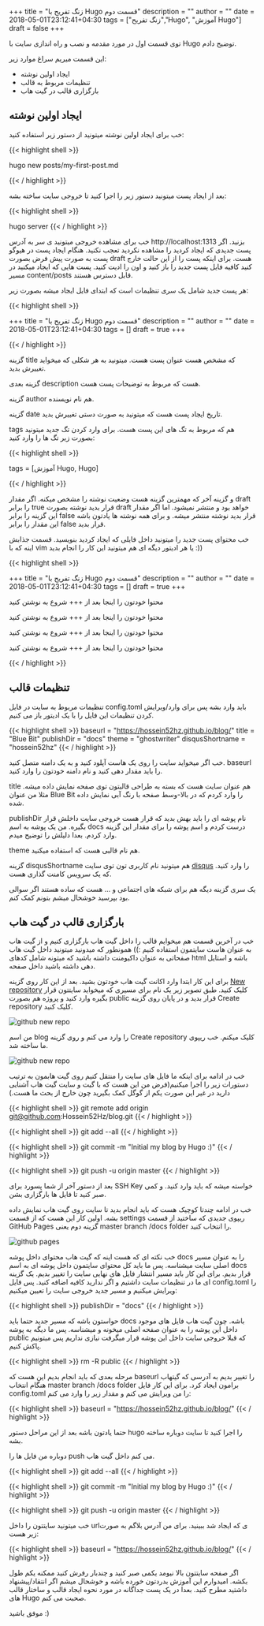 +++
title = "زنگ تفریح با Hugo قسمت دوم"
description = ""
author = ""
date = 2018-05-01T23:12:41+04:30
tags = ["زنگ تفریح","Hugo", "آموزش Hugo"]
draft = false
+++

توی قسمت اول در مورد مقدمه و نصب و راه اندازی سایت با Hugo توضیح دادم.

این قسمت میریم سراغ موارد زیر:

* ایجاد اولین نوشته
* تنظیمات مربوط به قالب
* بارگزاری قالب در گیت هاب

## ایجاد اولین نوشته

خب برای ایجاد اولین نوشته میتونید از دستور زیر استفاده کنید:

{{< highlight shell >}}

hugo new posts/my-first-post.md

{{< / highlight >}}

بعد از ایجاد پست میتونید دستور زیر را اجرا کنید تا خروجی سایت ساخته بشه:

{{< highlight shell >}}

hugo server
{{< / highlight >}}

خب برای مشاهده خروجی میتونید ی سر به آدرس http://localhost:1313 بزنید. اگر پست جدیدی که ایجاد کردید را مشاهده نکردید تعجب نکنید. هنگام ایجاد پست در هیوگو پست به صورت پیش فرض بصورت draft هست. برای اینکه پست را از این حالت خارج کنید کافیه فایل پست جدید را باز کنید و اون را ادیت کنید. پست هایی که ایجاد میکنید در مسیر content/posts  قابل دسترس هستند.

هر پست جدید شامل یک سری تنظیمات است که ابتدای فایل ایجاد میشه بصورت زیر:

{{< highlight shell >}}

+++
title = "زنگ تفریح با Hugo قسمت دوم"
description = ""
author = ""
date = 2018-05-01T23:12:41+04:30
tags = []
draft = true
+++

{{< / highlight >}}

گزینه title که مشخص هست عنوان پست هست. میتونید به هر شکلی که میخواید تغییرش بدید.

گزینه بعدی description هست که مربوط به توضیحات پست هست. 

گزینه author هم نام نویسنده.

گزینه date تاریخ ایجاد پست هست که میتونید به صورت دستی تغییرش بدید.

tags هم که مربوط به تگ های این پست هست. برای وارد کردن تگ جدید میتونید بصورت زیر تگ ها را وارد کنید:

{{< highlight shell >}}

tags = [آموزش Hugo, Hugo]

{{< / highlight >}}

و گزینه آخر که مهمترین گزینه هست وضعیت نوشته را مشخص میکنه. اگر مقدار draft را برابر true قرار بدید نوشته بصورت draft خواهد بود و منتشر نمیشود.
اما اگر مقدار این گزینه را برابر false قرار بدید نوشته منتشر میشه. و برای همه نوشته ها یادتون باشه این مقدار را برابر false قرار بدید.

خب محتوای پست جدید را میتونید داخل فایلی که ایجاد کردید بنویسید. قسمت جذابش اینه که با vim یا هر ادیتور دیگه ای هم میتونید این کار را انجام بدید :)) 

{{< highlight shell >}}

+++
title = "زنگ تفریح با Hugo قسمت دوم"
description = ""
author = ""
date = 2018-05-01T23:12:41+04:30
tags = []
draft = true
+++

محتوا خودتون را اینجا بعد از +++ شروع به نوشتن کنید

محتوا خودتون را اینجا بعد از +++ شروع به نوشتن کنید

محتوا خودتون را اینجا بعد از +++ شروع به نوشتن کنید

محتوا خودتون را اینجا بعد از +++ شروع به نوشتن کنید

{{< / highlight >}}

## تنظیمات قالب

تنظیمات مربوط به سایت در فایل  config.toml باید وارد بشه پس برای وارد/ویرایش کردن تنظیمات این فایل را با یک ادیتور باز می کنیم.

{{< highlight shell >}}
baseurl = "https://hossein52hz.github.io/blog/"
title = "Blue Bit"
publishDir = "docs"
theme = "ghostwriter"
disqusShortname = "hossein52hz"
{{< / highlight >}}

خب اگر میخواید سایت را روی یک هاست آپلود کنید و به یک دامنه متصل کنید. baseurl را باید مقدار دهی کنید و نام دامنه خودتون را وارد کنید.

title هم عنوان سایت هست که بسته به طراحی قالبتون توی صفحه نمایش داده میشه. مثلا من عنوان Blue Bit را وارد کردم که در بالا-وسط صفحه با رنگ آبی نمایش داده شده.

publishDir نام پوشه ای را باید بهش بدید که قرار هست خروجی سایت داخلش قرار بگیره. من یک پوشه به اسم docs درست کردم و اسم پوشه را برای مقدار این گزینه وارد کردم. بعدا دلیلش را توضیح میدم.

theme هم نام قالبی هست که استفاده میکنید.

گزینه disqusShortname هم میتونید نام کاربری تون توی سایت [disqus](https://disqus.com/) را وارد کنید. که یک سرویس کامنت گذاری هست.

یک سری گزینه دیگه هم برای شبکه های اجتماعی و ... هست که ساده هستند اگر سوالی بود بپرسید خوشحال میشم بتونم کمک کنم. 

## بارگزاری قالب در گیت هاب

خب در آخرین قسمت هم میخوایم قالب را داخل گیت هاب بارگزاری کنیم و از گیت هاب به عنوان هاست سایتمون استفاده کنیم :)) همونطور که میدونید میتونید داخل گیت هاب صفحاتی به عنوان داکیومنت داشته باشید که میتونه شامل کدهای html باشه و استایل دهی داشته باشید داخل صفحه.

برای این کار ابتدا وارد اکانت گیت هاب خودتون بشید. بعد از این کار روی گزینه  [New repository](https://github.com/new) کلیک کنید. 
طبق تصویر زیر یک نام برای مسیری که میخواید سایتتون قرار بگیره وارد کنید و پروژه هم بصورت public قرار بدید و در پایان روی گزینه Create repository کلیک کنید.

![github new repo](/blog/images/githubNewRepo.png "github new repo")

من اسم blog را وارد می کنم و روی گزینه Create repository کلیک میکنم. خب ریپوی ما ساخته شد.

![github new repo](/blog/images/githubQuickSetup.png "github new repo")

خب در ادامه برای اینکه ما فایل های سایت را منتقل کنیم روی گیت هابمون به ترتیب دستورات زیر را اجرا میکنیم(فرض من این هست که با گیت و سایت گیت هاب آشنایی دارید در غیر این صورت یکم از گوگل کمک بگیرید چون خارج از بحث ما هست.)

{{< highlight shell >}}
git remote add origin git@github.com:Hossein52Hz/blog.git
{{< / highlight >}}

{{< highlight shell >}}
git add --all
{{< / highlight >}}

{{< highlight shell >}}
git commit -m "Initial my blog by Hugo :)"
{{< / highlight >}}

{{< highlight shell >}}
git push -u origin master 
{{< / highlight >}}

بعد از دستور آخر از شما پسورد برای SSH Key خواسته میشه که باید وارد کنید. و کمی صبر کنید تا فایل ها بارگزاری بشن.

خب در ادامه چندتا کوچیک هست که باید انجام بدید تا سایت روی گیت هاب نمایش داده بشه. اولین کار این هست که از قسمت settings ریپوی جدیدی که ساختید از قسمت GitHub Pages گزینه دوم یعنی master branch /docs folder را انتخاب کنید. 

![github pages](/blog/images/githubPages.png "github pages")

خب نکته ای که هست اینه که گیت هاب محتوای داخل پوشه docs را به عنوان مسیر اصلی سایت میشناسه. پس ما باید کل محتوای سایتمون داخل پوشه ای به اسم docs قرار بدیم. برای این کار باید مسیر انتشار فایل های نهایی سایت را تغییر بدیم. یک گزینه ای ما در تنظیمات سایت داشتیم و اگر ندارید کافیه اضافه کنید. پس فایل config.toml را ویرایش میکنیم و مسیر جدید خروجی سایت را تعیین میکنیم:

{{< highlight shell >}}
publishDir = "docs"
{{< / highlight >}}

حواستون باشه که مسیر جدید حتما باید docs باشه. چون گیت هاب فایل های موجود داخل این پوشه را به عنوان صفحه اصلی میخونه و میشناسه. پس ما دیگه به پوشه public که قبلا خروجی سایت داخل این پوشه قرار میگرفت نیازی نداریم پس میتونیم پاکش کنیم.

{{< highlight shell >}}
rm -R public
{{< / highlight >}}

مرحله بعدی که باید انجام بدیم این هست که baseurl را تغییر بدیم به آدرسی که گیتهاب هنگام انتخاب master branch /docs folder برامون ایجاد کرد. برای این کار فایل config.toml را من ویرایش می کنم و مقدار زیر را وارد می کنم:

{{< highlight shell >}}
baseurl = "https://hossein52hz.github.io/blog/"
{{< / highlight >}}



حتما یادتون باشه بعد از این مراحل دستور hugo را اجرا کنید تا سایت دوباره ساخته بشه.

دوباره من فایل ها را push می کنم داخل گیت هاب.

{{< highlight shell >}}
git add --all
{{< / highlight >}}

{{< highlight shell >}}
git commit -m "Initial my blog by Hugo :)"
{{< / highlight >}}

{{< highlight shell >}}
git push -u origin master 
{{< / highlight >}}

خب میتونید سایتتون را داخل urlی که ایجاد شد ببینید. برای من آدرس بلاگم به صورت زیر هست:

{{< highlight shell >}}
baseurl = "https://hossein52hz.github.io/blog/"
{{< / highlight >}}

اگر صفحه سایتتون بالا نیومد یکمی صبر کنید و چندبار رفرش کنید ممکنه یکم طول بکشه. امیدوارم این آموزش بدردتون خورده باشه و خوشحال میشم اگر انتقاد/پیشنهاد داشتید مطرح کنید.
بعدا در یک پست جداگانه در مورد نحوه ایجاد قالب و ساختار قالب های Hugo صحبت می کنم.

موفق باشید :)